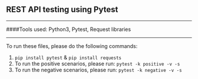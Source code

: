 ## REST API testing using Pytest

---

####Tools used: Python3, Pytest, Request libraries

---

To run these files, please do the following commands:

1. `pip install pytest` & `pip install requests`
2. To run the positive scenarios, please run: `pytest -k positive -v -s`
3. To run the negative scenarios, please run: `pytest -k negative -v -s`